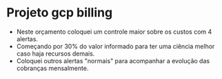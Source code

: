 # Projeto gcp billing

* Neste orçamento coloquei um controle maior sobre os custos com 4 alertas.
* Começando por 30% do valor informado para ter uma ciência melhor caso haja recursos demais.
* Coloquei outros alertas "normais" para acompanhar a evolução das cobranças mensalmente.
